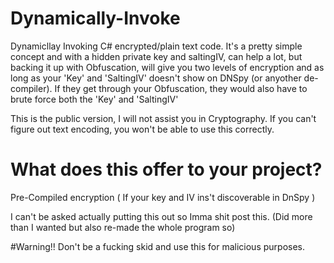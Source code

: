 # Dynamically-Invoke
Dynamicllay Invoking C# encrypted/plain text code.
It's a pretty simple concept and with a hidden private key and saltingIV, can help a lot, but backing it up with Obfuscation, will give you two levels of encryption and as long as your 'Key' and 'SaltingIV' doesn't show on DNSpy (or anyother de-compiler). If they get through your Obfuscation, they would also have to brute force both the 'Key' and 'SaltingIV'

This is the public version, I will not assist you in Cryptography. If you can't figure out text encoding, you won't be able to use this correctly.

# What does this offer to your project?
Pre-Compiled encryption ( If your key and IV ins't discoverable in DnSpy )

I can't be asked actually putting this out so Imma shit post this. (Did more than I wanted but also re-made the whole program so)

#Warning!!
Don't be a fucking skid and use this for malicious purposes. 
